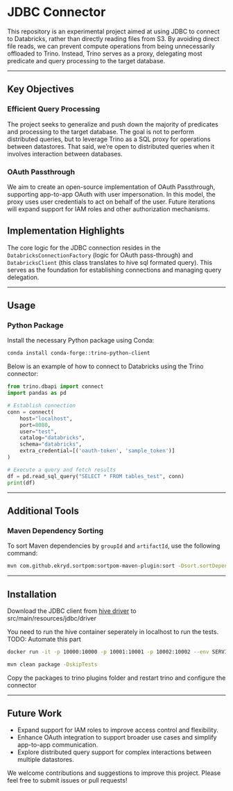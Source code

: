 # JDBC Connector

This repository is an experimental project aimed at using JDBC to connect to Databricks, rather than directly reading files from S3. By avoiding direct file reads, we can prevent compute operations from being unnecessarily offloaded to Trino. Instead, Trino serves as a proxy, delegating most predicate and query processing to the target database.

---
## Key Objectives

### Efficient Query Processing
The project seeks to generalize and push down the majority of predicates and processing to the target database. The goal is not to perform distributed queries, but to leverage Trino as a SQL proxy for operations between datastores. That said, we’re open to distributed queries when it involves interaction between databases.

### OAuth Passthrough
We aim to create an open-source implementation of OAuth Passthrough, supporting app-to-app OAuth with user impersonation. In this model, the proxy uses user credentials to act on behalf of the user. Future iterations will expand support for IAM roles and other authorization mechanisms.

## Implementation Highlights
The core logic for the JDBC connection resides in the `DatabricksConnectionFactory` (logic for OAuth pass-through) and `DatabricksClient` (this class translates to hive sql formated query). This serves as the foundation for establishing connections and managing query delegation.

---

## Usage

### Python Package
Install the necessary Python package using Conda:
```bash
conda install conda-forge::trino-python-client
```

Below is an example of how to connect to Databricks using the Trino connector:

```python
from trino.dbapi import connect
import pandas as pd

# Establish connection
conn = connect(
    host="localhost",
    port=8080,
    user="test",
    catalog="databricks",
    schema="databricks",
    extra_credential=[('oauth-token', 'sample_token')]
)

# Execute a query and fetch results
df = pd.read_sql_query("SELECT * FROM tables_test", conn)
print(df)
```

---

## Additional Tools

### Maven Dependency Sorting
To sort Maven dependencies by `groupId` and `artifactId`, use the following command:
```bash
mvn com.github.ekryd.sortpom:sortpom-maven-plugin:sort -Dsort.sortDependencies=groupId,artifactId
```

---

## Installation

Download the JDBC client from [hive driver](https://www.cloudera.com/downloads/connectors/hive/jdbc/2-6-25.html) to src/main/resources/jdbc/driver

You need to run the hive container seperately in localhost to run the tests. TODO: Automate this part

```bash
docker run -it -p 10000:10000 -p 10001:10001 -p 10002:10002 --env SERVICE_NAME=hiveserver2 --env HIVE_SERVER2_TRANSPORT_MODE=all --name hive4 apache/hive:4.0.1
```

```bash
mvn clean package -DskipTests 
```

Copy the packages to trino plugins folder and restart trino and configure the connector

---

## Future Work
- Expand support for IAM roles to improve access control and flexibility.
- Enhance OAuth integration to support broader use cases and simplify app-to-app communication.
- Explore distributed query support for complex interactions between multiple datastores.

We welcome contributions and suggestions to improve this project. Please feel free to submit issues or pull requests!

